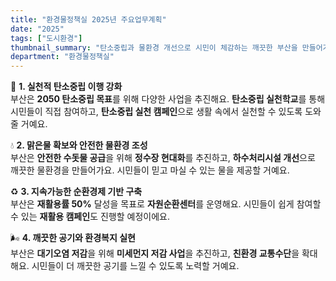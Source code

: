 ```yaml
---
title: "환경물정책실 2025년 주요업무계획"
date: "2025"
tags: ["도시환경"]
thumbnail_summary: "탄소중립과 물환경 개선으로 시민이 체감하는 깨끗한 부산을 만들어가요!"
department: "환경물정책실"
---
```


🌱 **1. 실천적 탄소중립 이행 강화**  
부산은 **2050 탄소중립 목표**를 위해 다양한 사업을 추진해요. **탄소중립 실천학교**를 통해 시민들이 직접 참여하고, **탄소중립 실천 캠페인**으로 생활 속에서 실천할 수 있도록 도와줄 거예요. 

💧 **2. 맑은물 확보와 안전한 물환경 조성**  
부산은 **안전한 수돗물 공급**을 위해 **정수장 현대화**를 추진하고, **하수처리시설 개선**으로 깨끗한 물환경을 만들어가요. 시민들이 믿고 마실 수 있는 물을 제공할 거예요.

♻️ **3. 지속가능한 순환경제 기반 구축**  
부산은 **재활용률 50%** 달성을 목표로 **자원순환센터**를 운영해요. 시민들이 쉽게 참여할 수 있는 **재활용 캠페인**도 진행할 예정이에요. 

🌬️ **4. 깨끗한 공기와 환경복지 실현**  
부산은 **대기오염 저감**을 위해 **미세먼지 저감 사업**을 추진하고, **친환경 교통수단**을 확대해요. 시민들이 더 깨끗한 공기를 느낄 수 있도록 노력할 거예요.